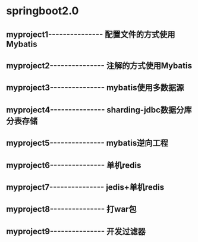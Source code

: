 # springboot2.0
## myproject1--------------- 配置文件的方式使用Mybatis
## myproject2--------------- 注解的方式使用Mybatis
## myproject3--------------- mybatis使用多数据源
## myproject4--------------- sharding-jdbc数据分库分表存储
## myproject5--------------- mybatis逆向工程
## myproject6--------------- 单机redis
## myproject7--------------- jedis+单机redis
## myproject8--------------- 打war包
## myproject9--------------- 开发过滤器 
